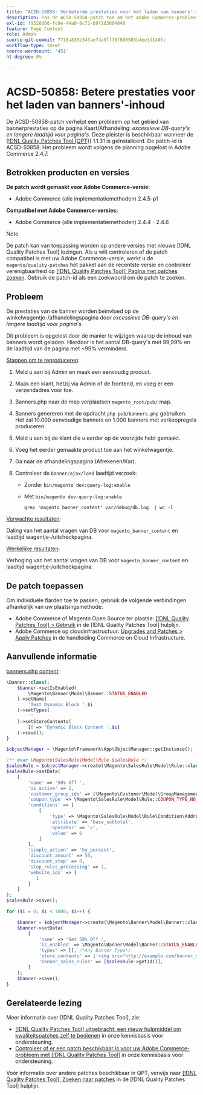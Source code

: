 ```yaml
---
title: "ACSD-50858: Verbeterde prestaties voor het laden van banners'-inhoud"
description: Pas de ACSD-50858-patch toe om het Adobe Commerce-probleem op te lossen, waarbij de bannerprestaties worden beïnvloed op de winkelwagentje/afhandelingspagina als gevolg van buitensporige DB-query's en een langere laadtijd.
exl-id: f9526d66-fc0e-44a0-8c72-b9f183004840
feature: Page Content
role: Admin
source-git-commit: 7718a835e343ae7da9ff79f690503b4ee1d140fc
workflow-type: tm+mt
source-wordcount: '451'
ht-degree: 0%

---
```


# ACSD-50858: Betere prestaties voor het laden van banners&#39;-inhoud

De ACSD-50858-patch verhelpt een probleem op het gebied van bannerprestaties op de pagina Kaart/Afhandeling: *excessieve DB-query&#39;s en langere laadtijd voor pagina&#39;s*. Deze pleister is beschikbaar wanneer de [[!DNL Quality Patches Tool (QPT)]](/help/announcements/adobe-commerce-announcements/magento-quality-patches-released-new-tool-to-self-serve-quality-patches.md) 1.1.31 is geïnstalleerd. De patch-id is ACSD-50858. Het probleem wordt volgens de planning opgelost in Adobe Commerce 2.4.7.

## Betrokken producten en versies

**De patch wordt gemaakt voor Adobe Commerce-versie:**

* Adobe Commerce (alle implementatiemethoden) 2.4.5-p1

**Compatibel met Adobe Commerce-versies:**

* Adobe Commerce (alle implementatiemethoden) 2.4.4 - 2.4.6

>[!NOTE]
>
>De patch kan van toepassing worden op andere versies met nieuwe [!DNL Quality Patches Tool] lozingen. Als u wilt controleren of de patch compatibel is met uw Adobe Commerce-versie, werkt u de `magento/quality-patches` het pakket aan de recentste versie en controleer verenigbaarheid op [[!DNL Quality Patches Tool]: Pagina met patches zoeken](https://experienceleague.adobe.com/tools/commerce-quality-patches/index.html). Gebruik de patch-id als een zoekwoord om de patch te zoeken.

## Probleem

De prestaties van de banner worden beïnvloed op de winkelwagentje-/afhandelingspagina door *excessieve DB-query&#39;s en langere laadtijd voor pagina&#39;s*.

Dit probleem is opgelost door de manier te wijzigen waarop de inhoud van banners wordt geladen. Hierdoor is het aantal DB-query&#39;s met 99,99% en de laadtijd van de pagina met ~99% verminderd.

<u>Stappen om te reproduceren</u>:

1. Meld u aan bij Admin en maak een eenvoudig product.
1. Maak een klant, hetzij via Admin of de frontend, en voeg er een verzendadres voor toe.
1. Banners.php naar de map verplaatsen `magento_root/pub/` map.
1. Banners genereren met de opdracht  `php pub/banners.php` gebruiken. Het zal 10.000 eenvoudige banners en 1.000 banners met verkoopregels produceren.
1. Meld u aan bij de klant die u eerder op de voorzijde hebt gemaakt.
1. Voeg het eerder gemaakte product toe aan het winkelwagentje.
1. Ga naar de afhandelingspagina (Afrekenen/Kar).
1. Controleer de `banner/ajax/load` laadtijd verzoek:

   * Zonder `bin/magento dev:query-log:enable`
   * Met `bin/magento dev:query-log:enable`

     ```
     grep 'magento_banner_content' var/debug/db.log  | wc -l
     ```

<u>Verwachte resultaten</u>:

Daling van het aantal vragen van DB voor `magento_banner_content` en laadtijd wagentje-/uitcheckpagina.

<u>Werkelijke resultaten</u>:

Verhoging van het aantal vragen van DB voor `magento_banner_content` en laadtijd wagentje-/uitcheckpagina.

## De patch toepassen

Om individuele flarden toe te passen, gebruik de volgende verbindingen afhankelijk van uw plaatsingsmethode:

* Adobe Commerce of Magento Open Source ter plaatse: [[!DNL Quality Patches Tool] > Gebruik](https://experienceleague.adobe.com/docs/commerce-operations/tools/quality-patches-tool/usage.html) in de [!DNL Quality Patches Tool] hulplijn.
* Adobe Commerce op cloudinfrastructuur: [Upgrades and Patches > Apply Patches](https://experienceleague.adobe.com/docs/commerce-cloud-service/user-guide/develop/upgrade/apply-patches.html) in de handleiding Commerce on Cloud Infrastructure.

## Aanvullende informatie

<u>banners.php content</u>:

```php
\Banner::class);
    $banner->setIsEnabled(
        \Magento\Banner\Model\Banner::STATUS_ENABLED
    )->setName(
        'Test Dynamic Block '.$i
    )->setTypes(
        ''
    )->setStoreContents(
        [0 => 'Dynamic Block Content '.$i]
    )->save();
}

$objectManager = \Magento\Framework\App\ObjectManager::getInstance();

/** @var \Magento\SalesRule\Model\Rule $salesRule */
$salesRule = $objectManager->create(\Magento\SalesRule\Model\Rule::class);
$salesRule->setData(
    [
        'name' => '50% Off ',
        'is_active' => 1,
        'customer_group_ids' => [\Magento\Customer\Model\GroupManagement::NOT_LOGGED_IN_ID],
        'coupon_type' => \Magento\SalesRule\Model\Rule::COUPON_TYPE_NO_COUPON,
        'conditions' => [
            [
                'type' => \Magento\SalesRule\Model\Rule\Condition\Address::class,
                'attribute' => 'base_subtotal',
                'operator' => '>',
                'value' => 0
            ]
        ],
        'simple_action' => 'by_percent',
        'discount_amount' => 50,
        'discount_step' => 0,
        'stop_rules_processing' => 1,
        'website_ids' => [
           1
        ]
    ]
);
$salesRule->save();

for ($i = 0; $i < 1000; $i++) {

    $banner = $objectManager->create(\Magento\Banner\Model\Banner::class);
    $banner->setData(
        [
            'name' => 'Get 50% Off ',
            'is_enabled' => \Magento\Banner\Model\Banner::STATUS_ENABLED,
            'types' => [], /*Any Banner Type*/
            'store_contents' => ['<img src="http://example.com/banner_40_percent_off.png" />'],
            'banner_sales_rules' => [$salesRule->getId()],
        ]
    );
    $banner->save();
}
```

## Gerelateerde lezing

Meer informatie over [!DNL Quality Patches Tool], zie:

* [[!DNL Quality Patches Tool] uitgebracht: een nieuw hulpmiddel om kwaliteitspatches zelf te bedienen](/help/announcements/adobe-commerce-announcements/magento-quality-patches-released-new-tool-to-self-serve-quality-patches.md) in onze kennisbasis voor ondersteuning.
* [Controleer of er een patch beschikbaar is voor uw Adobe Commerce-probleem met [!DNL Quality Patches Tool]](/help/support-tools/patches-available-in-qpt-tool/check-patch-for-magento-issue-with-magento-quality-patches.md) in onze kennisbasis voor ondersteuning.

Voor informatie over andere patches beschikbaar in QPT, verwijs naar [[!DNL Quality Patches Tool]: Zoeken naar patches](https://experienceleague.adobe.com/tools/commerce-quality-patches/index.html) in de [!DNL Quality Patches Tool] hulplijn.
